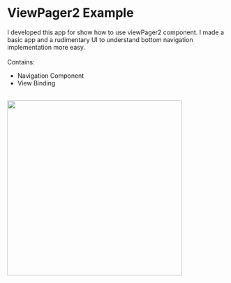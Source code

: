# ViewPager2 Example
I developed this app for show how to use viewPager2 component. I made a basic app and a rudimentary UI to understand bottom navigation implementation more easy.
<br/>
<br/>Contains:<br/>
* Navigation Component<br/>
* View Binding<br/>
<br/>
<img src="https://user-images.githubusercontent.com/61827898/227376116-fe41847b-bdc4-42cf-9ed0-4b6d758e34dc.gif" width="400" height="400"/>
